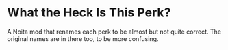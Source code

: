 # What the Heck Is This Perk?
A Noita mod that renames each perk to be almost but not quite correct. The original names are in there too, to be more confusing.